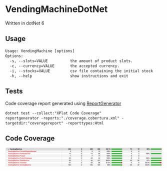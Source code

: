 # VendingMachineDotNet
Written in dotNet 6

## Usage
```
Usage: VendingMachine [options]  
Options:  
  -s, --slots=VALUE          the amount of product slots.  
  -c, --currency=VALUE       the accepted currency.  
  -i, --stocks=VALUE         csv file containing the initial stock  
  -h, --help                 show instructions and exit
```  

## Tests
Code coverage report generated using [ReportGenerator](https://github.com/danielpalme/ReportGenerator)
```
dotnet test --collect:"XPlat Code Coverage"
reportgenerator -reports:"./coverage.cobertura.xml" -targetdir:"coveragereport" -reporttypes:Html
```

## Code Coverage
![code coverage](./coverage.png)
